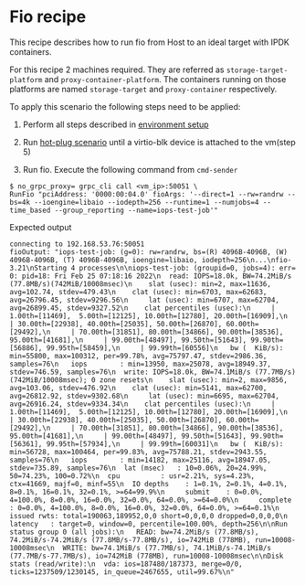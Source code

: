 # Fio recipe

This recipe describes how to run fio from Host to an ideal target
with IPDK containers.

For this recipe 2 machines required.
They are referred as `storage-target-platform` and `proxy-container-platform`.
The containers running on those platforms are named `storage-target` and
`proxy-container` respectively.

To apply this scenario the following steps need to be applied:

1. Perform all steps described in [environment setup](environment_setup.md)

2. Run [hot-plug scenario](hot-plug.md) until a virtio-blk device is attached to
the vm(step 5)

3. Run fio. Execute the following command from `cmd-sender`
```
$ no_grpc_proxy= grpc_cli call <vm_ip>:50051 \
RunFio "pciAddress: '0000:00:04.0' fioArgs: '--direct=1 --rw=randrw --bs=4k --ioengine=libaio --iodepth=256 --runtime=1 --numjobs=4 --time_based --group_reporting --name=iops-test-job'"
```

Expected output
```
connecting to 192.168.53.76:50051
fioOutput: "iops-test-job: (g=0): rw=randrw, bs=(R) 4096B-4096B, (W) 4096B-4096B, (T) 4096B-4096B, ioengine=libaio, iodepth=256\n...\nfio-3.21\nStarting 4 processes\n\niops-test-job: (groupid=0, jobs=4): err= 0: pid=18: Fri Feb 25 07:18:16 2022\n  read: IOPS=18.0k, BW=74.2MiB/s (77.8MB/s)(742MiB/10008msec)\n    slat (usec): min=2, max=11636, avg=102.74, stdev=479.43\n    clat (usec): min=6703, max=62683, avg=26796.45, stdev=9296.56\n     lat (usec): min=6707, max=62704, avg=26899.45, stdev=9327.52\n    clat percentiles (usec):\n     |  1.00th=[11469],  5.00th=[12125], 10.00th=[12780], 20.00th=[16909],\n     | 30.00th=[22938], 40.00th=[25035], 50.00th=[26870], 60.00th=[29492],\n     | 70.00th=[31851], 80.00th=[34866], 90.00th=[38536], 95.00th=[41681],\n     | 99.00th=[48497], 99.50th=[51643], 99.90th=[56886], 99.95th=[58459],\n     | 99.99th=[60556]\n   bw (  KiB/s): min=55800, max=100312, per=99.78%, avg=75797.47, stdev=2986.36, samples=76\n   iops        : min=13950, max=25078, avg=18949.37, stdev=746.59, samples=76\n  write: IOPS=18.0k, BW=74.1MiB/s (77.7MB/s)(742MiB/10008msec); 0 zone resets\n    slat (usec): min=2, max=9856, avg=103.06, stdev=476.92\n    clat (usec): min=5141, max=62700, avg=26812.92, stdev=9302.68\n     lat (usec): min=6695, max=62704, avg=26916.24, stdev=9334.34\n    clat percentiles (usec):\n     |  1.00th=[11469],  5.00th=[12125], 10.00th=[12780], 20.00th=[16909],\n     | 30.00th=[22938], 40.00th=[25035], 50.00th=[26870], 60.00th=[29492],\n     | 70.00th=[31851], 80.00th=[34866], 90.00th=[38536], 95.00th=[41681],\n     | 99.00th=[48497], 99.50th=[51643], 99.90th=[56361], 99.95th=[57934],\n     | 99.99th=[60031]\n   bw (  KiB/s): min=56728, max=100464, per=99.83%, avg=75788.21, stdev=2943.55, samples=76\n   iops        : min=14182, max=25116, avg=18947.05, stdev=735.89, samples=76\n  lat (msec)   : 10=0.06%, 20=24.99%, 50=74.23%, 100=0.72%\n  cpu          : usr=2.21%, sys=4.23%, ctx=41669, majf=0, minf=55\n  IO depths    : 1=0.1%, 2=0.1%, 4=0.1%, 8=0.1%, 16=0.1%, 32=0.1%, >=64=99.9%\n     submit    : 0=0.0%, 4=100.0%, 8=0.0%, 16=0.0%, 32=0.0%, 64=0.0%, >=64=0.0%\n     complete  : 0=0.0%, 4=100.0%, 8=0.0%, 16=0.0%, 32=0.0%, 64=0.0%, >=64=0.1%\n     issued rwts: total=190063,189952,0,0 short=0,0,0,0 dropped=0,0,0,0\n     latency   : target=0, window=0, percentile=100.00%, depth=256\n\nRun status group 0 (all jobs):\n   READ: bw=74.2MiB/s (77.8MB/s), 74.2MiB/s-74.2MiB/s (77.8MB/s-77.8MB/s), io=742MiB (778MB), run=10008-10008msec\n  WRITE: bw=74.1MiB/s (77.7MB/s), 74.1MiB/s-74.1MiB/s (77.7MB/s-77.7MB/s), io=742MiB (778MB), run=10008-10008msec\n\nDisk stats (read/write):\n  vda: ios=187480/187373, merge=0/0, ticks=1237509/1230145, in_queue=2467655, util=99.67%\n"
```
